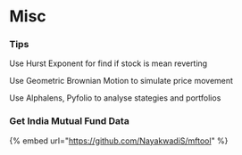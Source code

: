 # Misc

### Tips

Use Hurst Exponent for find if stock is mean reverting

Use Geometric Brownian Motion to simulate price movement

Use Alphalens, Pyfolio to analyse stategies and portfolios

### Get India Mutual Fund Data

{% embed url="https://github.com/NayakwadiS/mftool" %}
